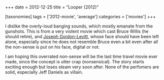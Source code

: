 +++
date = 2012-12-25
title = "Looper (2012)"

[taxonomies]
tags = ['2012-movie', 'average']
categories = ['movies']
+++

I dislike the overly-loud banging sounds, which mostly emanate from the
gunshots. This is from a very violent movie which cast Bruce Willis (he
should retire), and [Joseph Gordon-Levitt], whose face should have been
left alone, especially since he does not resemble Bruce even a bit even
after all the non-sense is put on his face, digital or not.

I am hoping this overrated non-sense will be the last time travel movie
ever made, since the concept is utter crap (nonsensical). The story
starts exciting enough but loses steam very soon after. None of the
perfomers are solid, especially Jeff Daniels as villain.

  [Joseph Gordon-Levitt]: http://en.wikipedia.org/wiki/Joseph_Gordon-Levitt
